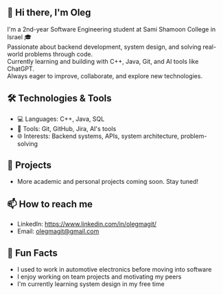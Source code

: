 ## 👋 Hi there, I'm Oleg

I'm a 2nd-year Software Engineering student at Sami Shamoon College in Israel 🎓  
Passionate about backend development, system design, and solving real-world problems through code.  
Currently learning and building with C++, Java, Git, and AI tools like ChatGPT.  
Always eager to improve, collaborate, and explore new technologies.

## 🛠️ Technologies & Tools
- 💻 Languages: C++, Java, SQL  
- 🔧 Tools: Git, GitHub, Jira, AI's tools  
- 🌐 Interests: Backend systems, APIs, system architecture, problem-solving

## 🚀 Projects
- More academic and personal projects coming soon. Stay tuned!

## 📫 How to reach me
- LinkedIn: https://www.linkedin.com/in/olegmagit/ 
- Email: olegmagit@gmail.com

## 🎯 Fun Facts
- I used to work in automotive electronics before moving into software  
- I enjoy working on team projects and motivating my peers  
- I'm currently learning system design in my free time
